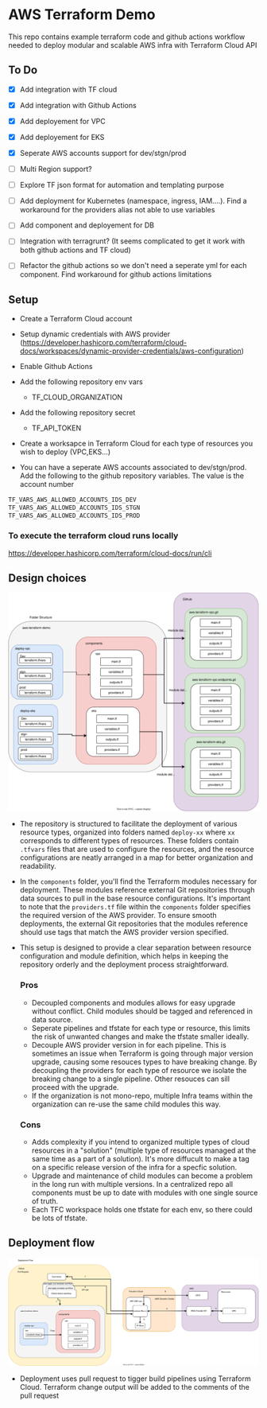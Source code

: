# AWS Terraform Demo 

This repo contains example terraform code and github actions workflow needed to deploy modular and scalable AWS infra with Terraform Cloud API

## To Do
- [x] Add integration with TF cloud
- [x] Add integration with Github Actions
- [x] Add deployement for VPC
- [x] Add deployement for EKS
- [x] Seperate AWS accounts support for dev/stgn/prod
- [ ] Multi Region support?
- [ ] Explore TF json format for automation and templating purpose
- [ ] Add deployment for Kubernetes (namespace, ingress, IAM....). Find a workaround for the providers alias not able to use variables
- [ ] Add component and deployement for DB
- [ ] Integration with terragrunt? (It seems complicated to get it work with both github actions and TF cloud)
- [ ] Refactor the github actions so we don't need a seperate yml for each component. Find workaround for github actions limitations


## Setup
* Create a Terraform Cloud account
* Setup dynamic credentials with AWS provider (https://developer.hashicorp.com/terraform/cloud-docs/workspaces/dynamic-provider-credentials/aws-configuration)
* Enable Github Actions
* Add the following repository env vars
    * TF_CLOUD_ORGANIZATION
* Add the following repository secret
    * TF_API_TOKEN
* Create a worksapce in Terraform Cloud for each type of resources you wish to deploy (VPC,EKS...)


* You can have a seperate AWS accounts associated to dev/stgn/prod. Add the following to the github repository variables. The value is the account number

```
TF_VARS_AWS_ALLOWED_ACCOUNTS_IDS_DEV
TF_VARS_AWS_ALLOWED_ACCOUNTS_IDS_STGN
TF_VARS_AWS_ALLOWED_ACCOUNTS_IDS_PROD
```

### To execute the terraform cloud runs locally 
https://developer.hashicorp.com/terraform/cloud-docs/run/cli

## Design choices

![Alt text here](diagrams/folder_structure.svg)


* The repository is structured to facilitate the deployment of various resource types, organized into folders named `deploy-xx` where `xx` corresponds to different types of resources. These folders contain `.tfvars` files that are used to configure the resources, and the resource configurations are neatly arranged in a map for better organization and readability.

* In the `components` folder, you'll find the Terraform modules necessary for deployment. These modules reference external Git repositories through data sources to pull in the base resource configurations. It's important to note that the `providers.tf` file within the `components` folder specifies the required version of the AWS provider. To ensure smooth deployments, the external Git repositories that the modules reference should use tags that match the AWS provider version specified.

* This setup is designed to provide a clear separation between resource configuration and module definition, which helps in keeping the repository orderly and the deployment process straightforward.

    ### Pros
     * Decoupled components and modules allows for easy upgrade without conflict. Child modules should be tagged and referenced in data source.
     * Seperate pipelines and tfstate for each type or resource, this limits the risk of unwanted changes and make the tfstate smaller ideally.
     * Decouple AWS provider version in for each pipeline. This is sometimes an issue when Terraform is going through major version upgrade, causing some resouces types to have breaking change. By decoupling the providers for each type of resource we isolate the breaking change to a single pipeline. Other resouces can sill proceed with the upgrade.
     * If the organization is not mono-repo, multiple Infra teams within the organization can re-use the same child modules this way.

    ### Cons
    * Adds complexity if you intend to organized multiple types of cloud resources in a "solution" (multiple type of resources managed at the same time as a part of a solution). It's more diffucult to make a tag on a specific release version of the infra for a specfic solution.
    * Upgrade and maintenance of child modules can become a problem in the long run with multiple versions. In a centralized repo all components must be up to date with modules with one single source of truth.
    * Each TFC workspace holds one tfstate for each env, so there could be lots of tfstate.




## Deployment flow
![Alt text here](diagrams/deployment_flow.svg)

* Deployment uses pull request to tigger build pipelines using Terraform Cloud. Terraform change output will be added to the comments of the pull request